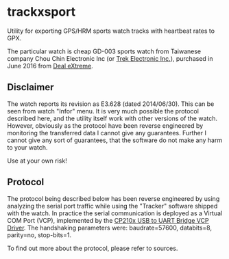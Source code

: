 # trackxsport
Utility for exporting GPS/HRM sports watch tracks with heartbeat rates to GPX.

The particular watch is cheap GD-003 sports watch from Taiwanese company Chou Chin Electronic Inc
(or [Trek Electronic Inc.](http://www.treklimited.com/)), purchased in June 2016 from 
[Deal eXtreme](http://www.dx.com/p/gd-003-multi-function-outdoor-digital-sport-watch-w-pedometer-gps-compass-backlight-navy-354517#.V6rwr6Isw-o).

## Disclaimer

The watch reports its revision as E3.628 (dated 2014/06/30). This can be seen from watch "Infor" menu. It is very much possible
the protocol described here, and the utility itself work with other versions of the watch. However, obviously as the protocol
have been reverse engineered by monitoring the transferred data I cannot give any guarantees. Further I cannot give any sort of
guarantees, that the software do not make any harm to your watch. 

Use at your own risk!

## Protocol

The protocol being described below has been reverse engineered by using analyzing the serial port traffic while using
the "Tracker" software shipped with the watch. In practice the serial communication is deployed as a Virtual COM Port
(VCP), implemented by the
[CP210x USB to UART Bridge VCP Driver](https://www.silabs.com/products/mcu/Pages/USBtoUARTBridgeVCPDrivers.aspx).
The handshaking parameters were: baudrate=57600, databits=8, parity=no, stop-bits=1.

To find out more about the protocol, please refer to sources.
